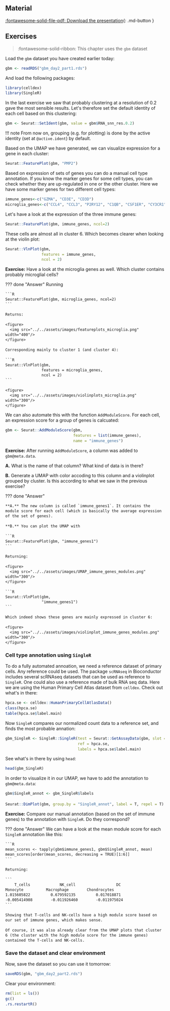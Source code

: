 
## Material

[:fontawesome-solid-file-pdf: Download the presentation](../assets/pdf/cell_annotation_scRNAseq_062021.pdf){: .md-button }

## Exercises

> :fontawesome-solid-ribbon: This chapter uses the `gbm` dataset

Load the `gbm` dataset you have created earlier today:

```R
gbm <- readRDS("gbm_day2_part1.rds")
```

And load the following packages:

```R
library(celldex)
library(SingleR)
```

In the last exercise we saw that probably clustering at a resolution of 0.2 gave the most sensible results. Let's therefore set the default identity of each cell based on this clustering:

```R
gbm <- Seurat::SetIdent(gbm, value = gbm$RNA_snn_res.0.2)
```

!!! note
    From now on, grouping (e.g. for plotting) is done by the active identity (set at `@active.ident`) by default.

Based on the UMAP we have generated, we can visualize expression for a gene in each cluster:

```R
Seurat::FeaturePlot(gbm, "PMP2")
```

Based on expression of sets of genes you can do a manual cell type annotation. If you know the marker genes for some cell types, you can check whether they are up-regulated in one or the other cluster. Here we have some marker genes for two different cell types:

```R
immune_genes<-c("GZMA", "CD3E", "CD3D")
microglia_genes<-c("CCL4", "CCL3", "P2RY12", "C1QB", "CSF1ER", "CY3CR1")
```

Let's have a look at the expression of the three immune genes:

```R
Seurat::FeaturePlot(gbm, immune_genes, ncol=2)
```

These cells are almost all in cluster 6. Which becomes clearer when looking at the violin plot:

```R
Seurat::VlnPlot(gbm,
                features = immune_genes,
                ncol = 2)
```

**Exercise:** Have a look at the microglia genes as well. Which cluster contains probably microglial cells?

??? done "Answer"
    Running

    ```R
    Seurat::FeaturePlot(gbm, microglia_genes, ncol=2)
    ```

    Returns:

    <figure>
      <img src="../../assets/images/featureplots_microglia.png" width="400"/>
    </figure>

    Corresponding mainly to cluster 1 (and cluster 4):

    ```R
    Seurat::VlnPlot(gbm,
                    features = microglia_genes,
                    ncol = 2)
    ```

    <figure>
      <img src="../../assets/images/violinplots_microglia.png" width="300"/>
    </figure>

We can also automate this with the function `AddModuleScore`. For each cell, an expression score for a group of genes is calcuated:

```R
gbm <- Seurat::AddModuleScore(gbm,
                              features = list(immune_genes),
                              name = "immune_genes")
```

**Exercise:** After running `AddModuleScore`, a column was added to `gbm@meta.data`.

**A.** What is the name of that column? What kind of data is in there?

**B.** Generate a UMAP with color accoding to this column and a violinplot grouped by cluster. Is this according to what we saw in the previous exercise?

??? done "Answer"

    **A.** The new column is called `immune_genes1`. It contains the module score for each cell (which is basically the average expression of the set of genes).

    **B.** You can plot the UMAP with

    ```R
    Seurat::FeaturePlot(gbm, "immune_genes1")
    ```

    Returning:

    <figure>
      <img src="../../assets/images/UMAP_immune_genes_modules.png" width="300"/>
    </figure>

    ```R
    Seurat::VlnPlot(gbm,
                    "immune_genes1")
    ```

    Which indeed shows these genes are mainly expressed in cluster 6:

    <figure>
      <img src="../../assets/images/violinplot_immune_genes_modules.png" width="300"/>
    </figure>

### Cell type annotation using `SingleR`

To do a fully automated annoation, we need a reference dataset of primary cells. Any reference could be used. The package `scRNAseq` in Bioconductor includes several scRNAseq datasets that can be used as reference to `SingleR`. One could also use a reference made of bulk RNA seq data. Here we are using the Human Primary Cell Atlas dataset from `celldex`. Check out what's in there:

```R
hpca.se <- celldex::HumanPrimaryCellAtlasData()
class(hpca.se)
table(hpca.se$label.main)
```

Now `SingleR` compares our normalized count data to a reference set, and finds the most probable annation:

```R
gbm_SingleR <- SingleR::SingleR(test = Seurat::GetAssayData(gbm, slot = "data"),
                                ref = hpca.se,
                                labels = hpca.se$label.main)
```

See what's in there by using `head`:

```R
head(gbm_SingleR)
```

In order to visualize it in our UMAP, we have to add the annotation to `gbm@meta.data`:

```R
gbm$SingleR_annot <- gbm_SingleR$labels

Seurat::DimPlot(gbm, group.by = "SingleR_annot", label = T, repel = T)
```

**Exercise:** Compare our manual annotation (based on the set of immune genes) to the annotation with `SingleR`. Do they correspond?

??? done "Answer"
    We can have a look at the mean module score for each `SingleR` annotation like this:

    ```R
    mean_scores <- tapply(gbm$immune_genes1, gbm$SingleR_annot, mean)
    mean_scores[order(mean_scores, decreasing = TRUE)[1:6]]
    ```

    Returning:

    ```
        T_cells             NK_cell                  DC            Monocyte          Macrophage        Chondrocytes
    1.015605822         0.679592135         0.017018871        -0.005414908        -0.011926460        -0.011975024
    ```

    Showing that T-cells and NK-cells have a high module score based on our set of immune genes, which makes sense.

    Of course, it was also already clear from the UMAP plots that cluster 6 (the cluster with the high module score for the immune genes) contained the T-cells and NK-cells.

### Save the dataset and clear environment

Now, save the dataset so you can use it tomorrow:

```R
saveRDS(gbm, "gbm_day2_part2.rds")
```

Clear your environment:

```R
rm(list = ls())
gc()
.rs.restartR()
```
